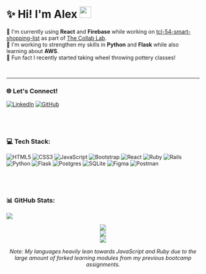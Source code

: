 # ✨ Hi! I'm Alex <img src="https://raw.githubusercontent.com/MartinHeinz/MartinHeinz/master/wave.gif" width="30px">
🔭 I'm currently using **React** and **Firebase** while working on [tcl-54-smart-shopping-list](https://github.com/the-collab-lab/tcl-54-smart-shopping-list) as part of [The Collab Lab](https://the-collab-lab.codes/developers/).</br>
🌱 I'm working to strengthen my skills in **Python** and **Flask** while also learning about **AWS**.</br>
🏺 Fun fact I recently started taking wheel throwing pottery classes! 
<!-- 👨‍💻 All of my projects are available at https://alex-andria.github.io/<br>
📝 I regularly write articles on medium.com/@alexandriadantonio<br> -->
&nbsp;

---

### 🌐 Let's Connect!
[![LinkedIn](https://img.shields.io/badge/linkedin-%230077B5.svg?style=for-the-badge&logo=linkedin&logoColor=white)](https://linkedin.com/in/dantonioa)
[![GitHub](https://img.shields.io/badge/GitHub-100000?style=for-the-badge&logo=github&logoColor=white)](https://github.com/alex-andria)
<!-- [![Medium](https://img.shields.io/badge/Medium-12100E?style=for-the-badge&logo=medium&logoColor=white)](https://medium.com/@@alexandriadantonio)  -->

&nbsp;
---

### 💻 Tech Stack:
![HTML5](https://img.shields.io/badge/html5-%23E34F26.svg?style=for-the-badge&logo=html5&logoColor=white)
![CSS3](https://img.shields.io/badge/css3-%231572B6.svg?style=for-the-badge&logo=css3&logoColor=white)
![JavaScript](https://img.shields.io/badge/javascript-%23323330.svg?style=for-the-badge&logo=javascript&logoColor=%23F7DF1E)
![Bootstrap](https://img.shields.io/badge/bootstrap-%23563D7C.svg?style=for-the-badge&logo=bootstrap&logoColor=white)
![React](https://img.shields.io/badge/react-%2320232a.svg?style=for-the-badge&logo=react&logoColor=%2361DAFB)
![Ruby](https://img.shields.io/badge/ruby-%23CC342D.svg?style=for-the-badge&logo=ruby&logoColor=white)
![Rails](https://img.shields.io/badge/rails-%23CC0000.svg?style=for-the-badge&logo=ruby-on-rails&logoColor=white)
![Python](https://img.shields.io/badge/python-3670A0?style=for-the-badge&logo=python&logoColor=ffdd54)
![Flask](https://img.shields.io/badge/flask-%23000.svg?style=for-the-badge&logo=flask&logoColor=white)
![Postgres](https://img.shields.io/badge/postgres-%23316192.svg?style=for-the-badge&logo=postgresql&logoColor=white)
![SQLite](https://img.shields.io/badge/sqlite-%2307405e.svg?style=for-the-badge&logo=sqlite&logoColor=white)
![Figma](https://img.shields.io/badge/figma-%23F24E1E.svg?style=for-the-badge&logo=figma&logoColor=white)
![Postman](https://img.shields.io/badge/Postman-FF6C37?style=for-the-badge&logo=postman&logoColor=white) 
<!-- ![Firebase](https://img.shields.io/badge/firebase-%23039BE5.svg?style=for-the-badge&logo=firebase) -->

&nbsp;
---

### 📊 GitHub Stats:
![](https://komarev.com/ghpvc/?username=alex-andria&style=flat-square&color=lightgray)

<div align="center">
  <img src="https://github-readme-stats.vercel.app/api?username=alex-andria&theme=ayu-mirage&hide_border=true&include_all_commits=false&count_private=true"/><br/>
    <img src="https://github-readme-stats.vercel.app/api/top-langs/?username=alex-andria&theme=ayu-mirage&hide_border=true&include_all_commits=false&count_private=true&layout=compact"/></br>
  <img src="https://github-readme-streak-stats.herokuapp.com/?user=alex-andria&theme=ayu-mirage&hide_border=true"/>
  <p><em>Note: My languages heavily lean towards JavaScript and Ruby due to the large amount of forked learning modules from my previous bootcamp assignments.</em></p>
</div>
 
